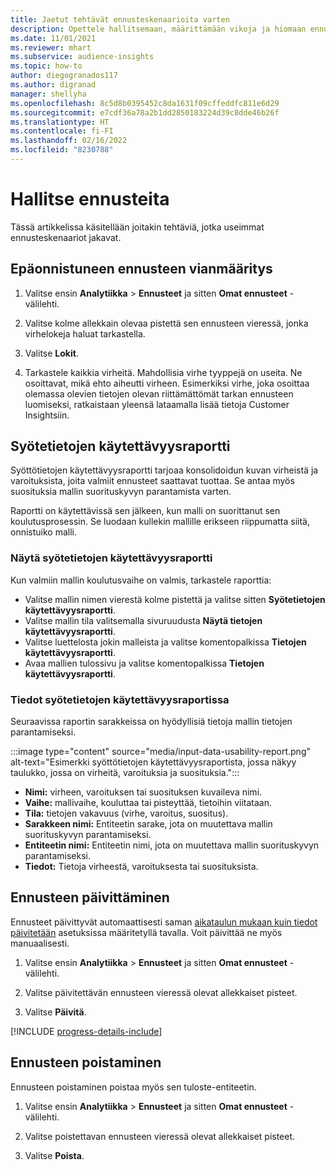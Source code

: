 ```yaml
---
title: Jaetut tehtävät ennusteskenaarioita varten
description: Opettele hallitsemaan, määrittämään vikoja ja hiomaan ennusteita.
ms.date: 11/01/2021
ms.reviewer: mhart
ms.subservice: audience-insights
ms.topic: how-to
author: diegogranados117
ms.author: digranad
manager: shellyha
ms.openlocfilehash: 8c5d8b0395452c8da1631f09cffeddfc811e6d29
ms.sourcegitcommit: e7cdf36a78a2b1dd2850183224d39c8dde46b26f
ms.translationtype: HT
ms.contentlocale: fi-FI
ms.lasthandoff: 02/16/2022
ms.locfileid: "8230788"
---
```

# <a name="manage-predictions"></a>Hallitse ennusteita

Tässä artikkelissa käsitellään joitakin tehtäviä, jotka useimmat ennusteskenaariot jakavat.

## <a name="troubleshoot-a-failed-prediction"></a>Epäonnistuneen ennusteen vianmääritys

1. Valitse ensin **Analytiikka** > **Ennusteet** ja sitten **Omat ennusteet** -välilehti.

1. Valitse kolme allekkain olevaa pistettä sen ennusteen vieressä, jonka virhelokeja haluat tarkastella.

1. Valitse **Lokit**.

1. Tarkastele kaikkia virheitä. Mahdollisia virhe tyyppejä on useita. Ne osoittavat, mikä ehto aiheutti virheen. Esimerkiksi virhe, joka osoittaa olemassa olevien tietojen olevan riittämättömät tarkan ennusteen luomiseksi, ratkaistaan yleensä lataamalla lisää tietoja Customer Insightsiin.

## <a name="input-data-usability-report"></a>Syötetietojen käytettävyysraportti

Syöttötietojen käytettävyysraportti tarjoaa konsolidoidun kuvan virheistä ja varoituksista, joita valmiit ennusteet saattavat tuottaa. Se antaa myös suosituksia mallin suorituskyvyn parantamista varten.

Raportti on käytettävissä sen jälkeen, kun malli on suorittanut sen koulutusprosessin. Se luodaan kullekin mallille erikseen riippumatta siitä, onnistuiko malli.

### <a name="view-the-input-data-usability-report"></a>Näytä syötetietojen käytettävyysraportti

Kun valmiin mallin koulutusvaihe on valmis, tarkastele raporttia:
- Valitse mallin nimen vierestä kolme pistettä ja valitse sitten **Syötetietojen käytettävyysraportti**.
- Valitse mallin tila valitsemalla sivuruudusta **Näytä tietojen käytettävyysraportti**.
- Valitse luettelosta jokin malleista ja valitse komentopalkissa **Tietojen käytettävyysraportti**.
- Avaa mallien tulossivu ja valitse komentopalkissa **Tietojen käytettävyysraportti**.

### <a name="information-in-the-input-data-usability-report"></a>Tiedot syötetietojen käytettävyysraportissa

Seuraavissa raportin sarakkeissa on hyödyllisiä tietoja mallin tietojen parantamiseksi.

:::image type="content" source="media/input-data-usability-report.png" alt-text="Esimerkki syöttötietojen käytettävyysraportista, jossa näkyy taulukko, jossa on virheitä, varoituksia ja suosituksia.":::

- **Nimi:** virheen, varoituksen tai suosituksen kuvaileva nimi.
- **Vaihe:** mallivaihe, kouluttaa tai pisteyttää, tietoihin viitataan.
- **Tila:** tietojen vakavuus (virhe, varoitus, suositus).
- **Sarakkeen nimi:** Entiteetin sarake, jota on muutettava mallin suorituskyvyn parantamiseksi.
- **Entiteetin nimi:** Entiteetin nimi, jota on muutettava mallin suorituskyvyn parantamiseksi.
- **Tiedot:** Tietoja virheestä, varoituksesta tai suosituksista.

## <a name="refresh-a-prediction"></a>Ennusteen päivittäminen

Ennusteet päivittyvät automaattisesti saman [aikataulun mukaan kuin tiedot päivitetään](system.md#schedule-tab) asetuksissa määritetyllä tavalla. Voit päivittää ne myös manuaalisesti.

1. Valitse ensin **Analytiikka** > **Ennusteet** ja sitten **Omat ennusteet** -välilehti.

1. Valitse päivitettävän ennusteen vieressä olevat allekkaiset pisteet.

1. Valitse **Päivitä**.

[!INCLUDE [progress-details-include](../includes/progress-details-pane.md)]

## <a name="delete-a-prediction"></a>Ennusteen poistaminen

Ennusteen poistaminen poistaa myös sen tuloste-entiteetin.

1. Valitse ensin **Analytiikka** > **Ennusteet** ja sitten **Omat ennusteet** -välilehti.

1. Valitse poistettavan ennusteen vieressä olevat allekkaiset pisteet.

1. Valitse **Poista**.
